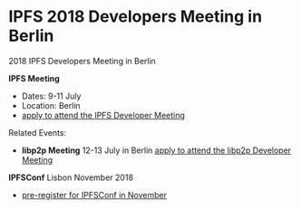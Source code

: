 # IPFS 2018 Developers Meeting in Berlin
2018 IPFS Developers Meeting in Berlin

**IPFS Meeting** 
- Dates: 9-11 July 
- Location: Berlin
- [apply to attend the IPFS Developer Meeting](https://goo.gl/forms/sVRjrW1CA61FTwl12)


Related Events:
- **libp2p Meeting** 12-13 July in Berlin [apply to attend the libp2p Developer Meeting](https://goo.gl/forms/8YpFQ7D00s5gC3hw2)

**IPFSConf** Lisbon November 2018
- [pre-register for IPFSConf in November](https://goo.gl/forms/0Pu6VZzG8pRAmrrv2)
